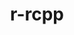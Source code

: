 ---
title: "r-rcpp"
layout: cache
categories: [package, develop]
meta: {"compilers": ["gcc@11.4.0", "gcc@7.5.0"], "num_specs": 36, "num_specs_by_stack": {"hep": 19, "root": 36}, "oss": ["ubuntu18.04", "ubuntu22.04"], "platforms": ["linux"], "stacks": ["hep", "root"], "targets": ["x86_64_v3"], "versions": ["1.0.13-1"]}
spec_details: [{"compiler": "gcc@11.4.0", "hash": "2yiatnfovqimqxvejhkf2thnikuycpqz", "os": "ubuntu22.04", "platform": "linux", "size": "-", "stacks": ["hep", "root"], "target": "x86_64_v3", "variants": ["build_system=generic"], "versions": ["1.0.13-1"]}, {"compiler": "gcc@11.4.0", "hash": "3ef5rgs6qo5t6drszzqbx4sm5dxe5igp", "os": "ubuntu22.04", "platform": "linux", "size": "-", "stacks": ["hep", "root"], "target": "x86_64_v3", "variants": ["build_system=generic"], "versions": ["1.0.13-1"]}, {"compiler": "gcc@7.5.0", "hash": "4tpmooizy3tp2du3qqynyhc7zjh3wjgw", "os": "ubuntu18.04", "platform": "linux", "size": "-", "stacks": ["root"], "target": "x86_64_v3", "variants": ["build_system=generic"], "versions": ["1.0.13-1"]}, {"compiler": "gcc@7.5.0", "hash": "5vvukhdrmkk4ksssnxbgk3tbglyuepev", "os": "ubuntu18.04", "platform": "linux", "size": "-", "stacks": ["root"], "target": "x86_64_v3", "variants": ["build_system=generic"], "versions": ["1.0.13-1"]}, {"compiler": "gcc@7.5.0", "hash": "bedqs3p4bfg6732iymw4yxxfefq3lzjf", "os": "ubuntu18.04", "platform": "linux", "size": "-", "stacks": ["root"], "target": "x86_64_v3", "variants": ["build_system=generic"], "versions": ["1.0.13-1"]}, {"compiler": "gcc@7.5.0", "hash": "bsq4njdp4l7s4zzgcf565ygmr4k7ppgx", "os": "ubuntu18.04", "platform": "linux", "size": "-", "stacks": ["root"], "target": "x86_64_v3", "variants": ["build_system=generic"], "versions": ["1.0.13-1"]}, {"compiler": "gcc@7.5.0", "hash": "c5ynbnwoppbydxjk4o77idfqndebsxrs", "os": "ubuntu18.04", "platform": "linux", "size": "-", "stacks": ["root"], "target": "x86_64_v3", "variants": ["build_system=generic"], "versions": ["1.0.13-1"]}, {"compiler": "gcc@11.4.0", "hash": "cum7ptp4txilbo63jjntjufyvyihesjs", "os": "ubuntu22.04", "platform": "linux", "size": "-", "stacks": ["hep", "root"], "target": "x86_64_v3", "variants": ["build_system=generic"], "versions": ["1.0.13-1"]}, {"compiler": "gcc@11.4.0", "hash": "cvkovxo7aiu4ifdqdog25ldvsxscfgug", "os": "ubuntu22.04", "platform": "linux", "size": "-", "stacks": ["hep", "root"], "target": "x86_64_v3", "variants": ["build_system=generic"], "versions": ["1.0.13-1"]}, {"compiler": "gcc@7.5.0", "hash": "duytu6orj6wvqxxvt37yixz3xgl7gneq", "os": "ubuntu18.04", "platform": "linux", "size": "-", "stacks": ["root"], "target": "x86_64_v3", "variants": ["build_system=generic"], "versions": ["1.0.13-1"]}, {"compiler": "gcc@7.5.0", "hash": "fxmsp3ez4vzmefofxfzduucegcgph5pl", "os": "ubuntu18.04", "platform": "linux", "size": "-", "stacks": ["root"], "target": "x86_64_v3", "variants": ["build_system=generic"], "versions": ["1.0.13-1"]}, {"compiler": "gcc@11.4.0", "hash": "g5ax4na75t4rwghix4qc5vahytvm2pf5", "os": "ubuntu22.04", "platform": "linux", "size": "-", "stacks": ["hep", "root"], "target": "x86_64_v3", "variants": ["build_system=generic"], "versions": ["1.0.13-1"]}, {"compiler": "gcc@7.5.0", "hash": "grlfxr64zv5zici5hawp3ci3u2ayfhbi", "os": "ubuntu18.04", "platform": "linux", "size": "-", "stacks": ["root"], "target": "x86_64_v3", "variants": ["build_system=generic"], "versions": ["1.0.13-1"]}, {"compiler": "gcc@7.5.0", "hash": "gz4ug5k7fkwrewvpivnrafdmj4vljoxs", "os": "ubuntu18.04", "platform": "linux", "size": "-", "stacks": ["root"], "target": "x86_64_v3", "variants": ["build_system=generic"], "versions": ["1.0.13-1"]}, {"compiler": "gcc@11.4.0", "hash": "h3npttjboql7aqz7ekntlqyjc2vqz3s2", "os": "ubuntu22.04", "platform": "linux", "size": "-", "stacks": ["hep", "root"], "target": "x86_64_v3", "variants": ["build_system=generic"], "versions": ["1.0.13-1"]}, {"compiler": "gcc@11.4.0", "hash": "iglirshlxcgbr66lnemebu7b4p6cpl5t", "os": "ubuntu22.04", "platform": "linux", "size": "-", "stacks": ["hep", "root"], "target": "x86_64_v3", "variants": ["build_system=generic"], "versions": ["1.0.13-1"]}, {"compiler": "gcc@11.4.0", "hash": "jqzyc5ywth2pyiczxzusj4jifb3ls4lp", "os": "ubuntu22.04", "platform": "linux", "size": "-", "stacks": ["hep", "root"], "target": "x86_64_v3", "variants": ["build_system=generic"], "versions": ["1.0.13-1"]}, {"compiler": "gcc@7.5.0", "hash": "ksz47nsl2p6ff6xe2bvdra5sxdb7puda", "os": "ubuntu18.04", "platform": "linux", "size": "-", "stacks": ["root"], "target": "x86_64_v3", "variants": ["build_system=generic"], "versions": ["1.0.13-1"]}, {"compiler": "gcc@11.4.0", "hash": "lafif4cx3hc67gw5qpajdjieragjbrc2", "os": "ubuntu22.04", "platform": "linux", "size": "-", "stacks": ["hep", "root"], "target": "x86_64_v3", "variants": ["build_system=generic"], "versions": ["1.0.13-1"]}, {"compiler": "gcc@11.4.0", "hash": "ldapmth6ae5rb7uxcqrtbgc3hgbds6to", "os": "ubuntu22.04", "platform": "linux", "size": "-", "stacks": ["hep", "root"], "target": "x86_64_v3", "variants": ["build_system=generic"], "versions": ["1.0.13-1"]}, {"compiler": "gcc@11.4.0", "hash": "lh57glnhxzzletu6wvtdebqxwwlmk7pp", "os": "ubuntu22.04", "platform": "linux", "size": "-", "stacks": ["hep", "root"], "target": "x86_64_v3", "variants": ["build_system=generic"], "versions": ["1.0.13-1"]}, {"compiler": "gcc@11.4.0", "hash": "lzcgiecqsnqxzep2uhki4g3n26xpra3o", "os": "ubuntu22.04", "platform": "linux", "size": "-", "stacks": ["hep", "root"], "target": "x86_64_v3", "variants": ["build_system=generic"], "versions": ["1.0.13-1"]}, {"compiler": "gcc@11.4.0", "hash": "mdgtxid2o35ll34jdvjbmkzp634i2s7o", "os": "ubuntu22.04", "platform": "linux", "size": "-", "stacks": ["hep", "root"], "target": "x86_64_v3", "variants": ["build_system=generic"], "versions": ["1.0.13-1"]}, {"compiler": "gcc@7.5.0", "hash": "q45xaieaao3fotpcysx3iyiw3jctnfmu", "os": "ubuntu18.04", "platform": "linux", "size": "-", "stacks": ["root"], "target": "x86_64_v3", "variants": ["build_system=generic"], "versions": ["1.0.13-1"]}, {"compiler": "gcc@11.4.0", "hash": "q4jydrpozmtfu5h6db7l5gbei4la4gkr", "os": "ubuntu22.04", "platform": "linux", "size": "-", "stacks": ["hep", "root"], "target": "x86_64_v3", "variants": ["build_system=generic"], "versions": ["1.0.13-1"]}, {"compiler": "gcc@7.5.0", "hash": "sdauylyfyhsktqtavsylgpsti5zstsvw", "os": "ubuntu18.04", "platform": "linux", "size": "-", "stacks": ["root"], "target": "x86_64_v3", "variants": ["build_system=generic"], "versions": ["1.0.13-1"]}, {"compiler": "gcc@11.4.0", "hash": "srr7s45vhjmbioiw4onliipfvwufmpbx", "os": "ubuntu22.04", "platform": "linux", "size": "-", "stacks": ["hep", "root"], "target": "x86_64_v3", "variants": ["build_system=generic"], "versions": ["1.0.13-1"]}, {"compiler": "gcc@7.5.0", "hash": "teatowr73n2cd43bfnjauvo3w7nkqo6o", "os": "ubuntu18.04", "platform": "linux", "size": "-", "stacks": ["root"], "target": "x86_64_v3", "variants": ["build_system=generic"], "versions": ["1.0.13-1"]}, {"compiler": "gcc@11.4.0", "hash": "tzknktc35mdmpekauar7h22qkjvn4lsq", "os": "ubuntu22.04", "platform": "linux", "size": "-", "stacks": ["hep", "root"], "target": "x86_64_v3", "variants": ["build_system=generic"], "versions": ["1.0.13-1"]}, {"compiler": "gcc@11.4.0", "hash": "vs75xcfciye2xwyux2xf7dvjk75tq6pn", "os": "ubuntu22.04", "platform": "linux", "size": "-", "stacks": ["hep", "root"], "target": "x86_64_v3", "variants": ["build_system=generic"], "versions": ["1.0.13-1"]}, {"compiler": "gcc@7.5.0", "hash": "vvfndd7zqtw62vdxwgirej64gagtk2xe", "os": "ubuntu18.04", "platform": "linux", "size": "-", "stacks": ["root"], "target": "x86_64_v3", "variants": ["build_system=generic"], "versions": ["1.0.13-1"]}, {"compiler": "gcc@7.5.0", "hash": "w3rwmxz34jalvs7grkti7dksivzvfvsp", "os": "ubuntu18.04", "platform": "linux", "size": "-", "stacks": ["root"], "target": "x86_64_v3", "variants": ["build_system=generic"], "versions": ["1.0.13-1"]}, {"compiler": "gcc@7.5.0", "hash": "xihtasp7fwhfmwrnkeyzq7ue3ymh2udc", "os": "ubuntu18.04", "platform": "linux", "size": "-", "stacks": ["root"], "target": "x86_64_v3", "variants": ["build_system=generic"], "versions": ["1.0.13-1"]}, {"compiler": "gcc@11.4.0", "hash": "ynhjgvrfdyg6oevjn3uvuwkdtvdrr65c", "os": "ubuntu22.04", "platform": "linux", "size": "-", "stacks": ["hep", "root"], "target": "x86_64_v3", "variants": ["build_system=generic"], "versions": ["1.0.13-1"]}, {"compiler": "gcc@11.4.0", "hash": "yposyevj2i72z6x45foxcvksaz5aaswj", "os": "ubuntu22.04", "platform": "linux", "size": "-", "stacks": ["hep", "root"], "target": "x86_64_v3", "variants": ["build_system=generic"], "versions": ["1.0.13-1"]}, {"compiler": "gcc@7.5.0", "hash": "zwox3s4heqlh7cprjehowkmzx5bfxpc2", "os": "ubuntu18.04", "platform": "linux", "size": "-", "stacks": ["root"], "target": "x86_64_v3", "variants": ["build_system=generic"], "versions": ["1.0.13-1"]}]
---
